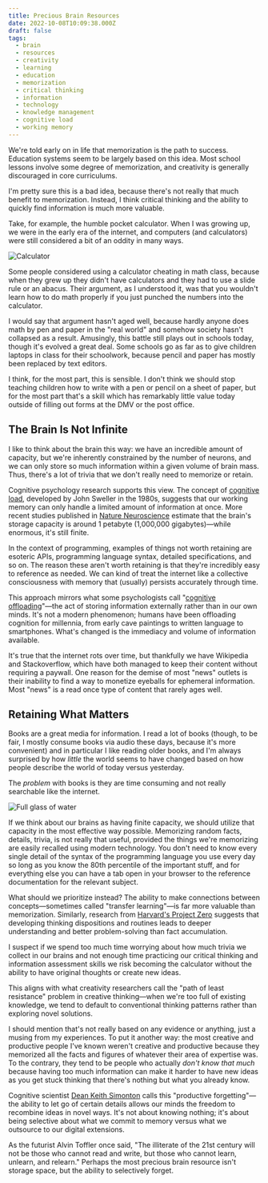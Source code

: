 ```yaml
---
title: Precious Brain Resources
date: 2022-10-08T10:09:38.000Z
draft: false
tags:
  - brain
  - resources
  - creativity
  - learning
  - education
  - memorization
  - critical thinking
  - information
  - technology
  - knowledge management
  - cognitive load
  - working memory
---
```

We're told early on in life that memorization is the path to success. Education
systems seem to be largely based on this idea. Most school lessons involve some
degree of memorization, and creativity is generally discouraged in core
curriculums.

I'm pretty sure this is a bad idea, because there's not really that much benefit
to memorization. Instead, I think critical thinking and the ability to quickly
find information is much more valuable.

Take, for example, the humble pocket calculator. When I was growing up, we were
in the early era of the internet, and computers (and calculators) were still
considered a bit of an oddity in many ways.

![Calculator](calculator.jpg "A nifty Casio calculator")

Some people considered using a calculator cheating in math class, because when
they grew up they didn't have calculators and they had to use a slide rule or an
abacus. Their argument, as I understood it, was that you wouldn't learn how to
do math properly if you just punched the numbers into the calculator.

I would say that argument hasn't aged well, because hardly anyone does math by
pen and paper in the "real world" and somehow society hasn't collapsed as a
result. Amusingly, this battle still plays out in schools today, though it's
evolved a great deal. Some schools go as far as to give children laptops in
class for their schoolwork, because pencil and paper has mostly been replaced by
text editors.

I think, for the most part, this is sensible. I don't think we should stop
teaching children how to write with a pen or pencil on a sheet of paper, but for
the most part that's a skill which has remarkably little value today outside of
filling out forms at the DMV or the post office.

## The Brain Is Not Infinite

I like to think about the brain this way: we have an incredible amount of
capacity, but we're inherently constrained by the number of neurons, and we can
only store so much information within a given volume of brain mass. Thus,
there's a lot of trivia that we don't really need to memorize or retain.

Cognitive psychology research supports this view. The concept of [cognitive load](https://en.wikipedia.org/wiki/Cognitive_load), developed by John Sweller in the 1980s, suggests that our working memory can only handle a limited amount of information at once. More recent studies published in [Nature Neuroscience](https://www.nature.com/articles/nn.3655) estimate that the brain's storage capacity is around 1 petabyte (1,000,000 gigabytes)—while enormous, it's still finite.

In the context of programming, examples of things not worth retaining are esoteric APIs, programming language syntax, detailed specifications, and so on. The reason these aren't worth retaining is that they're incredibly easy to reference as needed. We can kind of treat the internet like a collective consciousness with memory that (usually) persists accurately through time.

This approach mirrors what some psychologists call "[cognitive offloading](https://pmc.ncbi.nlm.nih.gov/articles/PMC6942100/)"—the act of storing information externally rather than in our own minds. It's not a modern phenomenon; humans have been offloading cognition for millennia, from early cave paintings to written language to smartphones. What's changed is the immediacy and volume of information available.

It's true that the internet rots over time, but thankfully we have Wikipedia and
Stackoverflow, which have both managed to keep their content without requiring a
paywall. One reason for the demise of most "news" outlets is their inability to
find a way to monetize eyeballs for ephemeral information. Most "news" is a read
once type of content that rarely ages well.

## Retaining What Matters

Books are a great media for information. I read a lot of books (though, to be
fair, I mostly consume books via audio these days, because it's more convenient)
and in particular I like reading older books, and I'm always surprised by how
_little_ the world seems to have changed based on how people describe the world
of today versus yesterday.

The _problem_ with books is they are time consuming and not really searchable
like the internet.

![Full glass of water](glass.jpg)

If we think about our brains as having finite capacity, we should utilize that
capacity in the most effective way possible. Memorizing random facts, details,
trivia, is not really that useful, provided the things we're memorizing are
easily recalled using modern technology. You don't need to know every single
detail of the syntax of the programming language you use every day so long as
you know the 80th percentile of the important stuff, and for everything else you
can have a tab open in your browser to the reference documentation for the
relevant subject.

What should we prioritize instead? The ability to make connections between concepts—sometimes called "transfer learning"—is far more valuable than memorization. Similarly, research from [Harvard's Project Zero](https://pz.harvard.edu/projects/visible-thinking) suggests that developing thinking dispositions and routines leads to deeper understanding and better problem-solving than fact accumulation.

I suspect if we spend too much time worrying about how much trivia we collect in
our brains and not enough time practicing our critical thinking and information
assessment skills we risk becoming the calculator without the ability to have
original thoughts or create new ideas.

This aligns with what creativity researchers call the "path of least resistance" problem in creative thinking—when we're too full of existing knowledge, we tend to default to conventional thinking patterns rather than exploring novel solutions.

I should mention that's not really based on any evidence or anything, just a
musing from my experiences. To put it another way: the most creative and
productive people I've known weren't creative and productive because they
memorized all the facts and figures of whatever their area of expertise was. To
the contrary, they tend to be people who actually _don't know that much_ because
having too much information can make it harder to have new ideas as you get
stuck thinking that there's nothing but what you already know.

Cognitive scientist [Dean Keith Simonton](https://simonton.faculty.ucdavis.edu) calls this "productive forgetting"—the ability to let go of certain details allows our minds the freedom to recombine ideas in novel ways. It's not about knowing nothing; it's about being selective about what we commit to memory versus what we outsource to our digital extensions.

As the futurist Alvin Toffler once said, "The illiterate of the 21st century will not be those who cannot read and write, but those who cannot learn, unlearn, and relearn." Perhaps the most precious brain resource isn't storage space, but the ability to selectively forget.
